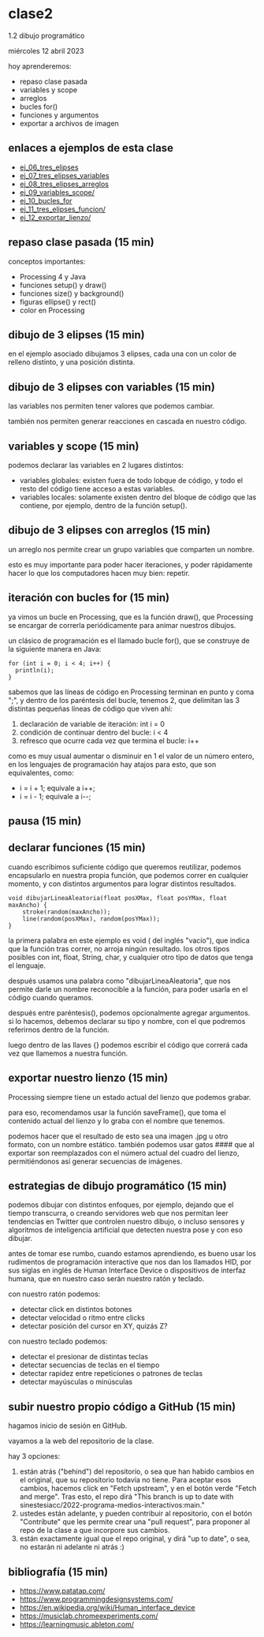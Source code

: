 # clase2

1.2 dibujo programático

miércoles 12 abril 2023

hoy aprenderemos:

- repaso clase pasada
- variables y scope
- arreglos
- bucles for()
- funciones y argumentos
- exportar a archivos de imagen

## enlaces a ejemplos de esta clase

- [ej_06_tres_elipses](./ejemplos/ej_06_tres_elipses/)
- [ej_07_tres_elipses_variables](./ejemplos/ej_07_tres_elipses_variables/)
- [ej_08_tres_elipses_arreglos](./ejemplos/ej_08_tres_elipses_arreglos/)
- [ej_09_variables_scope/](./ejemplos/ej_09_variables_scope/)
- [ej_10_bucles_for](./ejemplos/ej_10_bucles_for/)
- [ej_11_tres_elipses_funcion/](./ejemplos/ej_11_tres_elipses_funcion/)
- [ej_12_exportar_lienzo/](./ejemplos/ej_12_exportar_lienzo/)

## repaso clase pasada (15 min)

conceptos importantes:

- Processing 4 y Java
- funciones setup() y draw()
- funciones size() y background()
- figuras ellipse() y rect()
- color en Processing

## dibujo de 3 elipses (15 min)

en el ejemplo asociado dibujamos 3 elipses, cada una con un color de relleno distinto, y una posición distinta.

## dibujo de 3 elipses con variables (15 min)

las variables nos permiten tener valores que podemos cambiar.

también nos permiten generar reacciones en cascada en nuestro código.

## variables y scope (15 min)

podemos declarar las variables en 2 lugares distintos:

- variables globales: existen fuera de todo lobque de código, y todo el resto del código tiene acceso a estas variables.
- variables locales: solamente existen dentro del bloque de código que las contiene, por ejemplo, dentro de la función setup().

## dibujo de 3 elipses con arreglos (15 min)

un arreglo nos permite crear un grupo variables que comparten un nombre.

esto es muy importante para poder hacer iteraciones, y poder rápidamente hacer lo que los computadores hacen muy bien: repetir.

## iteración con bucles for (15 min)

ya vimos un bucle en Processing, que es la función draw(), que Processing se encargar de correrla periódicamente para animar nuestros dibujos.

un clásico de programación es el llamado bucle for(), que se construye de la siguiente manera en Java:

```processing
for (int i = 0; i < 4; i++) {
  println(i);
}
```

sabemos que las líneas de código en Processing terminan en punto y coma ";", y dentro de los paréntesis del bucle, tenemos 2, que delimitan las 3 distintas pequeńas líneas de código que viven ahí:

1. declaración de variable de iteración: int i = 0
2. condición de continuar dentro del bucle: i < 4
3. refresco que ocurre cada vez que termina el bucle: i++

como es muy usual aumentar o disminuir en 1 el valor de un número entero, en los lenguajes de programación hay atajos para esto, que son equivalentes, como:

- i = i + 1; equivale a i++;
- i = i - 1; equivale a i--;

## pausa (15 min)

## declarar funciones (15 min)

cuando escribimos suficiente código que queremos reutilizar, podemos encapsularlo en nuestra propia función, que podemos correr en cualquier momento, y con distintos argumentos para lograr distintos resultados.

```processing
void dibujarLineaAleatoria(float posXMax, float posYMax, float maxAncho) {
    stroke(random(maxAncho));
    line(random(posXMax), random(posYMax));
}
```

la primera palabra en este ejemplo es void ( del inglés "vacío"), que indica que la función tras correr, no arroja ningún resultado. los otros tipos posibles con int, float, String, char, y cualquier otro tipo de datos que tenga el lenguaje.

después usamos una palabra como "dibujarLineaAleatoria", que nos permite darle un nombre reconocible a la función, para poder usarla en el código cuando queramos.

después entre paréntesis(), podemos opcionalmente agregar argumentos. si lo hacemos, debemos declarar su tipo y nombre, con el que podremos referirnos dentro de la función.

luego dentro de las llaves {} podemos escribir el código que correrá cada vez que llamemos a nuestra función.

## exportar nuestro lienzo (15 min)

Processing siempre tiene un estado actual del lienzo que podemos grabar.

para eso, recomendamos usar la función saveFrame(), que toma el contenido actual del lienzo y lo graba con el nombre que tenemos.

podemos hacer que el resultado de esto sea una imagen .jpg u otro formato, con un nombre estático. también podemos usar gatos #### que al exportar son reemplazados con el número actual del cuadro del lienzo, permitiéndonos así generar secuencias de imágenes.

## estrategias de dibujo programático (15 min)

podemos dibujar con distintos enfoques, por ejemplo, dejando que el tiempo transcurra, o creando servidores web que nos permitan leer tendencias en Twitter que controlen nuestro dibujo, o incluso sensores y algoritmos de inteligencia artificial que detecten nuestra pose y con eso dibujar.

antes de tomar ese rumbo, cuando estamos aprendiendo, es bueno usar los rudimentos de programación interactive que nos dan los llamados HID, por sus siglas en inglés de Human Interface Device o dispositivos de interfaz humana, que en nuestro caso serán nuestro ratón y teclado.

con nuestro ratón podemos:

- detectar click en distintos botones
- detectar velocidad o ritmo entre clicks
- detectar posición del cursor en XY, quizás Z?

con nuestro teclado podemos:

- detectar el presionar de distintas teclas
- detectar secuencias de teclas en el tiempo
- detectar rapidez entre repeticiones o patrones de teclas
- detectar mayúsculas o minúsculas

## subir nuestro propio código a GitHub (15 min)

hagamos inicio de sesión en GitHub.

vayamos a la web del repositorio de la clase.

hay 3 opciones:

1. están atrás ("behind") del repositorio, o sea que han habido cambios en el original, que su repositorio todavía no tiene. Para aceptar esos cambios, hacemos click en "Fetch upstream", y en el botón verde "Fetch and merge". Tras esto, el repo dirá "This branch is up to date with sinestesiacc/2022-programa-medios-interactivos:main."
2. ustedes están adelante, y pueden contribuir al repositorio, con el botón "Contribute" que les permite crear una "pull request", para proponer al repo de la clase a que incorpore sus cambios.
3. están exactamente igual que el repo original, y dirá "up to date", o sea, no estarán ni adelante ni atrás :)

## bibliografía (15 min)

- https://www.patatap.com/
- https://www.programmingdesignsystems.com/
- https://en.wikipedia.org/wiki/Human_interface_device
- https://musiclab.chromeexperiments.com/
- https://learningmusic.ableton.com/
